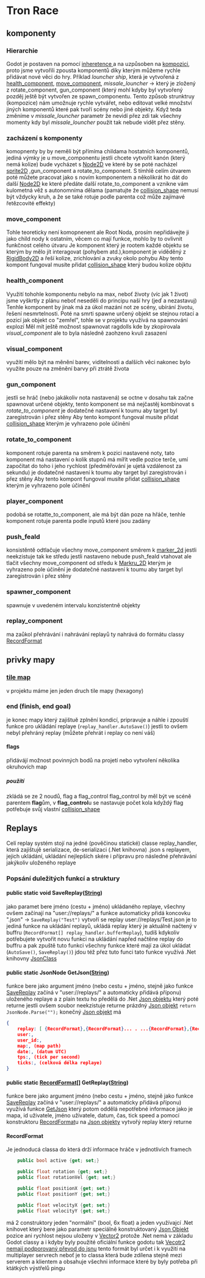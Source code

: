 # Tron Race
## komponenty
### Hierarchie
Godot je postaven na pomocí [inheretence ](https://docs.godotengine.org/en/latest/contributing/development/core_and_modules/inheritance_class_tree.html) a na uzpůsoben na [kompozici](https://docs.godotengine.org/en/latest/getting_started/introduction/godot_design_philosophy.html), proto jsme vytvořili zpousta komponentů díky kterým můžeme rychle přidávat nové věci do hry.
Příklad  *louncher ship*, která je vytvořená z [health_component](###health_component), [move_component](###move_component), *missale_louncher* -> který je zložený z rotate_component, gun_component (který mohl kdyby byl vytvořený pozděj ještě být vytvořen ze spawn_componentu.
Tento způsob strunktruy (kompozice) nám umožnuje rychle vytvářet, nebo editovat velké množství jiných komponentů které pak tvoří scény nebo jiné objekty.
Když teda změníme v *missale_louncher* parametr že nevidí přez zdi tak všechny momenty kdy byl *missale_louncher* použit tak nebude vidět přez stěny.
### zacházení s komponenty
komopnenty by by neměli být přímíma childama hostatních komponentů, jediná výmky je u move_componentu
jestli chcete vytvořit kanón (který nemá kolize) bude vycházet s [Node2D](https://docs.godotengine.org/en/4.1/classes/class_node2d.html) ve které by se poté nacházel [sprite2D]() ,gun_component a rotate_to_component.
S tímhlě celím útvarem poté můžete pracovat jako s novím komponentem a několikrát ho dát do další [Node2D](https://docs.godotengine.org/en/4.1/classes/class_node2d.html) ke které předáte další rotate_to_component a vznikne vám kulometná věž s autonomníma dělama (pamatujte že [collision_shape](https://docs.godotengine.org/en/4.0/tutorials/physics/collision_shapes_2d.html) nemusí být vždycky kruh, a že se také rotuje podle parenta což může zajímavé řetězcovité effekty)
### move_component
Tohle teoreticky není komopnenent ale Root Noda, prosím nepřidávejte ji jako child nody k ostatním, věcem co mají funkce, mohlo by to ovlivnit funkčnost celého útvaru
Je komponent který je rootem každé objektu se kterým by mělo jít interagovat (pohybem atd.),komponent je viděděný z [RigidBody2D](https://docs.godotengine.org/en/4.0/classes/class_rigidbody2d.html) a řeší kolize, zrichlování a zvuky okolo pohybu
Aby tento kompont fungoval musíte přidat [collision_shape](https://docs.godotengine.org/en/4.0/tutorials/physics/collision_shapes_2d.html) který budou kolize objktu
### health_component
Využití tohohle komponentu nebylo na max, neboť životy (víc jak 1 život) jsme vyškrtly z plánu neboť neseděli do principu naší hry (jeď a nezastavuj)
Tenhle komponent by jinak má za úkol mazání not ze scény, ubírání životu, řešení nesmrtelnosti.
Poté na smrti spawne určený objekt se stejnou rotací a pozicí jak objekt co "zemřel", tohle se v projektu využívá na spawnování explozí
Měl mít ještě možnost spawnovat ragdolls kde by zkopírovala *visual_component* ale to byla následně zaohzeno kvuli zasazení
### visual_component
využítí mělo být na měnění barev, viditelnosti a dalších věci
nakonec bylo využite pouze na změnění barvy při ztrátě života
### gun_component
jestli se hráč (nebo jakákoliv nota nastavená) se octne v dosahu tak začne spawnovat určené objekty, tento komponent se má nejčastěj kombinovat s *rotate_to_component*
je dodatečné nastavení k toumu aby target byl zaregistrován i přez stěny
Aby tento kompont fungoval musíte přidat [collision_shape](https://docs.godotengine.org/en/4.0/tutorials/physics/collision_shapes_2d.html) kterým je vyhrazeno pole účinění
### rotate_to_component
komponent rotuje parenta na směrem k pozici nastavené noty, tato komponent má nastavení o kolik stupnů má mířít vedle pozice terče, umí započítat do toho i jeho rychlost (předměřování  je ujetá vzdálenost za sekundu)
je dodatečné nastavení k toumu aby target byl zaregistrován i přez stěny
Aby tento kompont fungoval musíte přidat [collision_shape](https://docs.godotengine.org/en/4.0/tutorials/physics/collision_shapes_2d.html) kterým je vyhrazeno pole účinění
### player_component
podobá se rotatte_to_component, ale má být dán poze na hřáče, tenhle komponent rotuje parenta podle inputů které jsou zadány
### push_feald
konsistěntě odtlačuje všechny move_component směrem k [marker_2d](https://docs.godotengine.org/en/stable/classes/class_marker2d.html) jestli neekzistuje tak ke středu
jestli nastaveno nebude push_feald vtahovat ale tlačit všechny move_component od středu k [Markru_2D](https://docs.godotengine.org/en/stable/classes/class_marker2d.html) kterým je vyhrazeno pole účinění
je dodatečné nastavení k toumu aby target byl zaregistrován i přez stěny
### spawner_component
spawnuje v uvedeném intervalu konzistentně objekty
### replay_component
ma zaůkol přehrávání i nahrávání replayů ty nahrává do formátu classy [RecordFormat](####RecordFormat)
## privky mapy
### [tile map](https://docs.godotengine.org/en/3.5/tutorials/2d/using_tilemaps.html)
v projektu máme jen jeden druch tile mapy (hexagony) 

### end (finish, end goal)
je konec mapy který zajištuě zplnění kondicí, pripravuje a náhle i  zpouští funkce pro ukládání replaye (``replay_handler.AutoSave()``) jestli to ovšem nebyl přehráný replay (můžete přehrát i replay co není váš)
#### flags
přidávájí možnost povinných bodů na projetí nebo vytvoření několika okruhovích map
##### použítí
zkládá se ze 2 noudů, flag a flag_control
flag_control by měl být ve scéně parentem **flag**ům, v **flag_control**u se nastavuje počet kola
kdyždý flag potřebuje svůj vlastní [collision_shape](https://docs.godotengine.org/en/4.0/tutorials/physics/collision_shapes_2d.html)
## Replays
Celí replay systém stojí na jedné (pověčinou statické) classe replay_handler, která zajištujě serializace, de-serializaci (.Net knihovna) .json s replayem, jejich ukládání, ukládání nejlepších skére i přípravu pro následné přehrávání jakýkoliv uloženého replaye
### Popsání duležitých funkcí a struktury
#### public static void SaveReplay([String](https://docs.godotengine.org/en/stable/classes/class_string.html))
jako paramet bere jméno (cestu + jméno) ukládaného replaye, všechny ovšem začínají na "user://replays/" a funkce automaticky přidá koncovku ".json" -> ``SaveReplay("Test")`` vytvoří se replay user://replays/Test.json
je to jediná funkce na ukládání replayů, ukládá replay který je aktuálně načtený v buffru (``RecordFormat[] replay_handler.bufferReplay``), tudíš kdykoliv potřebujete vytvořit novu funkci na ukládání napřed načtěne replay do buffru a pak zpuště tuto funkci
všechny funkce které mají za úkol ukládat (``AutoSave()``, ``SaveReplay()``) jdou též přez tuto funci
tato funkce využívá .Net knihovny [JsonClass](https://learn.microsoft.com/en-us/dotnet/api/system.text.json.nodes.jsonobject?view=net-8.0)
#### public static JsonNode GetJson([String](https://docs.godotengine.org/en/stable/classes/class_string.html))
funkce bere jako argument jméno (nebo cestu + jméno, stejně jako funkce [SaveReplay](####SaveReplay) začíná v "user://replays/" a  automaticky přidává příponu) uloženého replaye a z plain textu ho předělá do .Net [Json objektu](https://learn.microsoft.com/en-us/dotnet/api/system.text.json.nodes.jsonobject?view=net-8.0) který poté returne
jestli ovšem soubor neekzistuje returne prázdný [Json objekt](https://learn.microsoft.com/en-us/dotnet/api/system.text.json.nodes.jsonobject?view=net-8.0) ``return JsonNode.Parse("");`` 
konečný [Json objekt](https://learn.microsoft.com/en-us/dotnet/api/system.text.json.nodes.jsonobject?view=net-8.0) má 
```json
{
    replay: [ {RecordFormat},{RecordFormat}... . ...{RecordFormat},{RecordFormat}],
    user:,
    user_id:,
    map:, (map path)
    date:, (datum UTC)
    tps:, (tick per second)
    ticks:, (celková délka replaye)
}
```
#### public static [RecordFormat](####RecordFormat)[] GetReplay([String](https://docs.godotengine.org/en/stable/classes/class_string.html))
funkce bere jako argument jméno (nebo cestu + jméno, stejně jako funkce [SaveReplay](####SaveReplay) začíná v "user://replays/" a  automaticky přidává příponu)
využívá funkce [GetJson](####test) který potom oddělá nepotřebné informace jako je mapa, id uživatele, jméno uživatele, datum, čas, tick speed a pomocí konstruktoru [RecordFormat](####RecordFormat)u na [Json objekty](https://learn.microsoft.com/en-us/dotnet/api/system.text.json.nodes.jsonobject?view=net-8.0) vytvořý replay který returne
#### RecordFormat
Je jednoducá classa do která drží informace hráče v jednotlivích framech
```cs
	public bool active {get; set;}

	public float rotation {get; set;}
	public float rotationVel {get; set;}

	public float positionX {get; set;}
	public float positionY {get; set;}

	public float velocityX {get; set;}
	public float velocityY {get; set;}
```
má 2 construktory jeden "normální" (bool, 6x float) a jeden využívajcí .Net knihovet který bere jako parametr speciálně konstruktovaný [Json Objekt](https://learn.microsoft.com/en-us/dotnet/api/system.text.json.nodes.jsonobject?view=net-8.0)
pozice ani rychlost nejsou uloženy v [Vector2](https://docs.godotengine.org/en/3.1/classes/class_vector2.html) protože .Net nemá v základu Godot classy a i kdyby byly použité oficiální funkce godotu tak [Vecotr2 nemají podporovaný převod do jsnu](https://docs.godotengine.org/en/latest/tutorials/io/saving_games.html#serializing)
tento formát byl určet i k využití na multiplayer servrech neboť je to classa která bude zdílena stejně mezi serverem a klientem a obsahuje všechni informace které by byly potřeba při ktátkých výstřelů pingu

